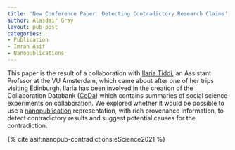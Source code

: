 ```yaml
---
title: 'New Conference Paper: Detecting Contradictory Research Claims'
author: Alasdair Gray
layout: pub-post
categories:
- Publication
- Imran Asif
- Nanopublications
---
```


This paper is the result of a collaboration with [Ilaria Tiddi](https://kmitd.github.io/ilaria/), an Assistant Profssor at the VU Amsterdam, which came about after one of her trips visiting Edinburgh. Ilaria has been involved in the creation of the Collaboration Databank ([CoDa](https://cooperationdatabank.org/)) which contains summaries of social science experiments on collaboration. We explored whether it would be possible to use a [nanopublication](http:/.nanopub.org/) representation, with rich provenance information, to detect contradictory results and suggest potential causes for the contradiction.

{% cite asif:nanopub-contradictions:eScience2021 %}